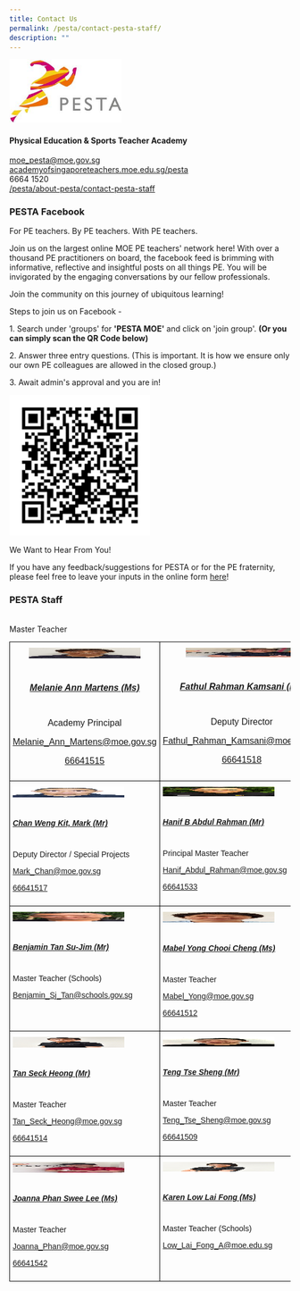 ```yaml
---
title: Contact Us
permalink: /pesta/contact-pesta-staff/
description: ""
---
```

<img src="/images/pesta-logo-(clear).jpeg"  
style="width:40%">

#### Physical Education & Sports Teacher Academy

[moe\_pesta@moe.gov.sg](mailto:moe_pesta@moe.gov.sg)<br>
[academyofsingaporeteachers.moe.edu.sg/pesta](https://academyofsingaporeteachers.moe.edu.sg/pesta)<br>
6664 1520<br>
[/pesta/about-pesta/contact-pesta-staff](/pesta/about-pesta/contact-pesta-staff)

### PESTA Facebook

For PE teachers. By PE teachers. With PE teachers.

Join us on the largest online MOE PE teachers' network here! With over a thousand PE practitioners on board, the facebook feed is brimming with informative, reflective and insightful posts on all things PE. You will be invigorated by the engaging conversations by our fellow professionals.  
  
Join the community on this journey of ubiquitous learning!

Steps to join us on Facebook -

1\. Search under 'groups' for **'PESTA MOE'** and click on 'join group'. **(Or you can simply scan the QR Code below)**

2\. Answer three entry questions. (This is important. It is how we ensure only our own PE colleagues are allowed in the closed group.)

3\. Await admin's approval and you are in!  

<style>  
img {  
  display: block;  
  margin-left: auto;  
  margin-right: auto;  
}  
</style>  
<body><img src="/images/image001-(1).png" alt="School Uniform" style="width:50%;">  
  
</body>

We Want to Hear From You!

If you have any feedback/suggestions for PESTA or for the PE fraternity, please feel free to leave your inputs in the online form [here](https://form.gov.sg/62feec402c1e9100131b6720)!

### PESTA Staff

<style type="text/css">
.tg  {border-collapse:collapse;border-spacing:0;}
.tg td{border-color:black;border-style:solid;border-width:1px;font-family:Arial, sans-serif;font-size:14px;
  overflow:hidden;padding:10px 5px;word-break:normal;}
.tg th{border-color:black;border-style:solid;border-width:1px;font-family:Arial, sans-serif;font-size:14px;
  font-weight:normal;overflow:hidden;padding:10px 5px;word-break:normal;}
.tg .tg-lvth{font-size:16px;text-align:center;vertical-align:top}
.tg .tg-0lax{text-align:left;vertical-align:top}
</style>
<table class="tg">
<thead>
  <tr>
    <th class="tg-lvth"><img src="/images/melanie-ann-martens3d4fc422d1ac483cbc2c34c7cd0e4b3c.jpeg" alt="Melanie Ann Martens (Academy Principal)" width="200" height="19"><br><br><h5><a href="/pesta/about-pesta/principals-message">Melanie Ann Martens (Ms)</a></h5><br>Academy Principal<p><a href="mailto:Melanie_Ann_Martens@moe.gov.sg">Melanie_Ann_Martens@moe.gov.sg</a></p>
<p><a href="tel:66641515">66641515</a></p></th>
    <th class="tg-lvth"><img src="/images/fathul-rahman-kamsanie0a1feeb96694546bb8f4362920c68dd.jpeg" alt="Fathul Rahman Kamsani (Deputy Director)" width="200" height="17"><br><br><h5><a href="/pesta/about-pesta/the-pesta-team/fathul-profile-bio-2019">Fathul Rahman Kamsani (Mr)</a></h5><br>Deputy Director<p><a href="mailto:Fathul_Rahman_Kamsani@moe.gov.sg">Fathul_Rahman_Kamsani@moe.gov.sg</a></p>
<p><a href="tel:66641518">66641518</a></p>
</th>
  </tr>
</thead>
<tbody>
  <tr>
    <td class="tg-0lax"><img src="/images/chan%20weng%20kit%20mark.jpeg" alt="Chan Weng Kit, Mark (Mr)" width="200" height="19"><br><br><h5><a href="/pesta/about-pesta/the-pesta-team/mark-chan-profile-bio-2019">Chan Weng Kit, Mark (Mr)</a></h5><br>Deputy Director / Special Projects<p><a href="mailto:Mark_Chan@moe.gov.sg">Mark_Chan@moe.gov.sg</a></p>
<p><a href="tel:66641517">66641517</a></p>
</td>
    <td class="tg-0lax"><img src="/images/hanif.jpeg" alt="Hanif B Abdul Rahman (Mr)" width="200" height="17"><br><br><h5><a href="/pesta/about-pesta/the-pesta-team/hanif-profile-bio-2019">Hanif B Abdul Rahman (Mr)</a></h5><br>Principal Master Teacher<p><a href="mailto:Hanif_Abdul_Rahman@moe.gov.sg">Hanif_Abdul_Rahman@moe.gov.sg</a></p>
<p><a href="tel:66641533">66641533</a></p>
</td>
  </tr>
  <tr>
    <td class="tg-0lax"><img src="/images/benjamin-tan-su-jime0ed98aa860f493ab19ad4e87f3f1d12.jpeg" alt="Benjamin Tan Su-Jim (Mr)" width="200" height="17"><br><br><h5><a href="/pesta/about-pesta/the-pesta-team/benjamin-tan-profile-bio-2019">Benjamin Tan Su-Jim (Mr)</a></h5><br>Master Teacher (Schools)<p><a href="mailto:Benjamin_Sj_Tan@schools.gov.sg">Benjamin_Sj_Tan@schools.gov.sg</a></p>
</td>
		<br>Master Teacher</td>
    <td class="tg-0lax"><img src="/images/mabel-yong-chooi-cheng2f695c60cf8d4cc5b56251c1f8cc1633.jpeg" alt="Mabel Yong Chooi Cheng (Ms)" width="200" height="19"><br><br><h5><a href="/pesta/about-pesta/the-pesta-team/mabel-yong-profile-bio-2019">Mabel Yong Chooi Cheng (Ms)</a></h5><br>Master Teacher<p><a href="mailto:Mabel_Yong@moe.gov.sg">Mabel_Yong@moe.gov.sg</a></p>
<p><a href="tel:66641512">66641512</a></p>
  </tr>
  <tr>
    <td class="tg-0lax"><img src="/images/tan-seck-heong-2.jpeg" alt="Tan Seck Heong (Mr)" width="200" height="19"><br><br><h5><a href="/pesta/about-pesta/the-pesta-team/tan-seck-heong-profile-bio-2019">Tan Seck Heong (Mr)</a></h5><br>Master Teacher<p><a href="mailto:Tan_Seck_Heong@moe.gov.sg">Tan_Seck_Heong@moe.gov.sg</a></p>
<p><a href="tel:66641514">66641514</a></p>
</td>
			<td class="tg-0lax"><img src="/images/teng-tse-sheng.jpeg" alt="Teng Tse Sheng (Mr)" width="200" height="17"><br><br><h5><a href="/pesta/about-pesta/the-pesta-team/teng-tse-sheng-profile-bio-2019">Teng Tse Sheng (Mr)</a></h5><br>Master Teacher<p><a href="mailto:Teng_Tse_Sheng@moe.gov.sg">Teng_Tse_Sheng@moe.gov.sg</a></p>
<p><a href="tel:66641509">66641509</a></p>
</td>
  </tr>
  <tr>
    <td class="tg-0lax"><img src="/images/joanna-phan-swee-lee.jpeg" alt="Joanna Phan Swee Lee (Ms)" width="200" height="19"><br><br><h5><a href="/pesta/about-pesta/the-pesta-team/joanna-phan-profile-bio-2019">Joanna Phan Swee Lee (Ms)</a></h5><br>Master Teacher<p><a href="mailto:Joanna_Phan@moe.gov.sg">Joanna_Phan@moe.gov.sg</a></p>
<p><a href="tel:66641542">66641542</a></p>
</td>
    <td class="tg-0lax"><img src="/images/question-14---pesta-karen-low.jpeg" alt="Karen Low Lai Fong (Ms)" width="200" height="17"><br><br><h5><a href="/pesta/about-pesta/the-pesta-team/karen-tan-profile-bio-2019">Karen Low Lai Fong (Ms)</a></h5><br>Master Teacher (Schools)<p><a href="mailto:Low_Lai_Fong_A@moe.edu.sg">Low_Lai_Fong_A@moe.edu.sg</a></p>
</td>
  </tr>
</tbody>
</table>

